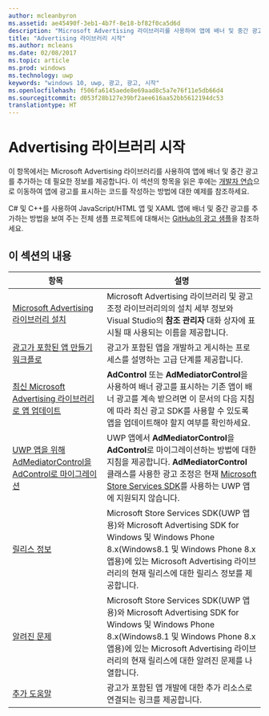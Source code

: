 ```yaml
---
author: mcleanbyron
ms.assetid: ae45490f-3eb1-4b7f-8e18-bf82f0ca5d6d
description: "Microsoft Advertising 라이브러리를 사용하여 앱에 배너 및 중간 광고를 추가하는 데 필요한 정보를 받으세요."
title: "Advertising 라이브러리 시작"
ms.author: mcleans
ms.date: 02/08/2017
ms.topic: article
ms.prod: windows
ms.technology: uwp
keywords: "windows 10, uwp, 광고, 광고, 시작"
ms.openlocfilehash: f506fa6145aede8e69aad8c5a7e76f11e5db66d4
ms.sourcegitcommit: d053f28b127e39bf2aee616aa52bb5612194dc53
translationtype: HT
---
```

# <a name="get-started-with-the-advertising-libraries"></a>Advertising 라이브러리 시작




이 항목에서는 Microsoft Advertising 라이브러리를 사용하여 앱에 배너 및 중간 광고를 추가하는 데 필요한 정보를 제공합니다. 이 섹션의 항목을 읽은 후에는 [개발자 연습](developer-walkthroughs.md)으로 이동하여 앱에 광고를 표시하는 코드를 작성하는 방법에 대한 예제를 참조하세요.

C# 및 C++를 사용하여 JavaScript/HTML 앱 및 XAML 앱에 배너 및 중간 광고를 추가하는 방법을 보여 주는 전체 샘플 프로젝트에 대해서는 [GitHub의 광고 샘플](http://aka.ms/githubads)을 참조하세요.

 

## <a name="in-this-section"></a>이 섹션의 내용

| 항목                                                                                                       | 설명                 |
|-------------------------------------------------------------------------------------------------------------|-----------------------------|
| [Microsoft Advertising 라이브러리 설치](install-the-microsoft-advertising-libraries.md) |  Microsoft Advertising 라이브러리 및 광고 조정 라이브러리의의 설치 세부 정보와 Visual Studio의 **참조 관리자** 대화 상자에 표시될 때 사용되는 이름을 제공합니다.  |
| [광고가 포함된 앱 만들기 워크플로](workflows-for-creating-apps-with-ads.md)     |  광고가 포함된 앱을 개발하고 게시하는 프로세스를 설명하는 고급 단계를 제공합니다.   |
| [최신 Microsoft Advertising 라이브러리로 앱 업데이트](update-your-app-to-the-latest-advertising-libraries.md)  | **AdControl** 또는 **AdMediatorControl**을 사용하여 배너 광고를 표시하는 기존 앱이 배너 광고를 계속 받으려면 이 문서의 다음 지침에 따라 최신 광고 SDK를 사용할 수 있도록 앱을 업데이트해야 할지 여부를 확인하세요.  |
| [UWP 앱을 위해 AdMediatorControl을 AdControl로 마이그레이션](migrate-from-admediatorcontrol-to-adcontrol.md)  | UWP 앱에서 **AdMediatorControl**을 **AdControl**로 마이그레이션하는 방법에 대한 지침을 제공합니다.  **AdMediatorControl** 클래스를 사용한 광고 조정은 현재 [Microsoft Store Services SDK](http://aka.ms/store-em-sdk)를 사용하는 UWP 앱에 지원되지 않습니다.   |
| [릴리스 정보](release-notes-for-the-advertising-libraries.md)         |  Microsoft Store Services SDK(UWP 앱용)와 Microsoft Advertising SDK for Windows 및 Windows Phone 8.x(Windows8.1 및 Windows Phone 8.x 앱용)에 있는 Microsoft Advertising 라이브러리의 현재 릴리스에 대한 릴리스 정보를 제공합니다.   |
| [알려진 문제](known-issues-for-the-advertising-libraries.md)      |  Microsoft Store Services SDK(UWP 앱용)와 Microsoft Advertising SDK for Windows 및 Windows Phone 8.x(Windows8.1 및 Windows Phone 8.x 앱용)에 있는 Microsoft Advertising 라이브러리의 현재 릴리스에 대한 알려진 문제를 나열합니다.   |
| [추가 도움말](additional-help.md)                                    |   광고가 포함된 앱 개발에 대한 추가 리소스로 연결되는 링크를 제공합니다.  |


 

 

